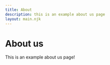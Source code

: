 ```yaml
---
title: About
description: this is an example about us page
layout: main.njk
---
```


# About us

This is an example about us page! 